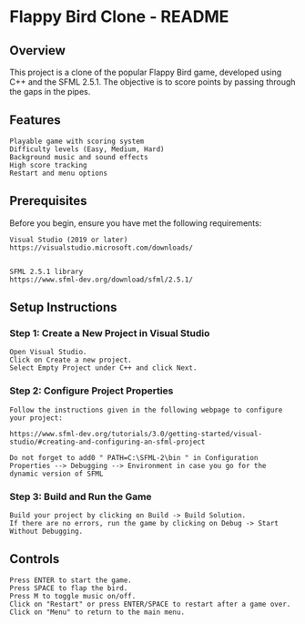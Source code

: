# Flappy Bird Clone - README
## Overview

This project is a clone of the popular Flappy Bird game, developed using C++ and the SFML 2.5.1. The objective is to score points by passing through the gaps in the pipes.
## Features

    Playable game with scoring system
    Difficulty levels (Easy, Medium, Hard)
    Background music and sound effects
    High score tracking
    Restart and menu options

## Prerequisites

Before you begin, ensure you have met the following requirements:

    Visual Studio (2019 or later)
    https://visualstudio.microsoft.com/downloads/


    SFML 2.5.1 library
    https://www.sfml-dev.org/download/sfml/2.5.1/
    

## Setup Instructions

### Step 1: Create a New Project in Visual Studio

    Open Visual Studio.
    Click on Create a new project.
    Select Empty Project under C++ and click Next.

### Step 2: Configure Project Properties
    Follow the instructions given in the following webpage to configure your project:

    https://www.sfml-dev.org/tutorials/3.0/getting-started/visual-studio/#creating-and-configuring-an-sfml-project

    Do not forget to add0 " PATH=C:\SFML-2\bin " in Configuration Properties --> Debugging --> Environment in case you go for the dynamic version of SFML 

    
### Step 3: Build and Run the Game

    Build your project by clicking on Build -> Build Solution.
    If there are no errors, run the game by clicking on Debug -> Start Without Debugging.

## Controls

    Press ENTER to start the game.
    Press SPACE to flap the bird.
    Press M to toggle music on/off.
    Click on "Restart" or press ENTER/SPACE to restart after a game over.
    Click on "Menu" to return to the main menu.
